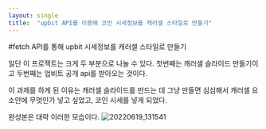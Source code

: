 ```yaml
---
layout: single
title:  "upbit API를 이용해 코인 시세정보를 캐러셀 스타일로 만들기"
---
```


#fetch API를 통해 upbit 시세정보를 캐러셀 스타일로 만들기

일단 이 프로젝트는 크게 두 부분으로 나눌 수 있다. 첫번째는 캐러셀 슬라이드 만들기이고 두번째는 업비트 공개 api를 받아오는 것이다.

이 과제를 하게 된 이유는 캐러셀 슬라이드를 만드는 데 그냥 만들면 심심해서 캐러셀 요소안에 무엇인가 넣고 싶었고, 코인 시세를 넣게 되었다.

완성본은 대략 이러한 모습이다.
![20220619_131541](https://user-images.githubusercontent.com/99978225/174465667-61f93a52-03bb-45bf-bc6e-c9c143d679c7.png)
